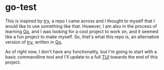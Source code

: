 # go-test

This is inspired by [try](https://github.com/tobi/try/tree/main), a repo I came across and I thought to myself that I would like to use something like that. However, I am also in the process of learning [Go](https://go.dev/), and I was looking for a cool project to work on, and it seemed like a fun project to make myself. So, that's what this repo is, an alternative version of [try](https://github.com/tobi/try/tree/main), written in [Go](https://go.dev/).

As of right now, I don't have any functionality, but I'm going to start with a basic commandline tool and I'll update to a full [TUI](https://en.wikipedia.org/wiki/Text-based_user_interface) towards the end of this project.